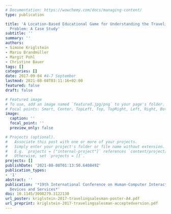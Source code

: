 ```yaml
---
# Documentation: https://wowchemy.com/docs/managing-content/
type: publication

title: 'A Location-Based Educational Game for Understanding the Traveling Salesman
  Problem: A Case Study'
subtitle: ''
summary: ''
authors:
- Simone Kriglstein
- Mario Brandmüller
- Margit Pohl
- Christine Bauer
tags: []
categories: []
date: 2017-09-04 #4-7 September
lastmod: 2021-08-08T03:11:16+02:00
featured: false
draft: false

# Featured image
# To use, add an image named `featured.jpg/png` to your page's folder.
# Focal points: Smart, Center, TopLeft, Top, TopRight, Left, Right, BottomLeft, Bottom, BottomRight.
image:
  caption: ''
  focal_point: ''
  preview_only: false

# Projects (optional).
#   Associate this post with one or more of your projects.
#   Simply enter your project's folder or file name without extension.
#   E.g. `projects = ["internal-project"]` references `content/project/deep-learning/index.md`.
#   Otherwise, set `projects = []`.
projects: []
publishDate: '2021-08-08T01:13:50.640849Z'
publication_types:
- '1'
abstract: ''
publication: '*19th International Conference on Human-Computer Interaction with Mobile
  Devices and Services*'
doi: 10.1145/3098279.3122130
url_poster: kriglstein-2017-travelingsalesman-poster-A4.pdf
url_preprint: kriglstein-2017-travelingsalesman-acceptedversion.pdf
---
```

